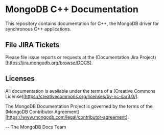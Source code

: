 MongoDB C++ Documentation
====================================

This repository contains documentation for C++, the MongoDB driver
for synchronous C++ applications.


File JIRA Tickets
-----------------

Please file issue reports or requests at the (Documentation Jira Project)[https://jira.mongodb.org/browse/DOCS].

Licenses
--------

All documentation is available under the terms of a (Creative Commons
License)[https://creativecommons.org/licenses/by-nc-sa/3.0/].

The MongoDB Documentation Project is governed by the terms of the
(MongoDB Contributor Agreement)
[https://www.mongodb.com/legal/contributor-agreement].

-- The MongoDB Docs Team
